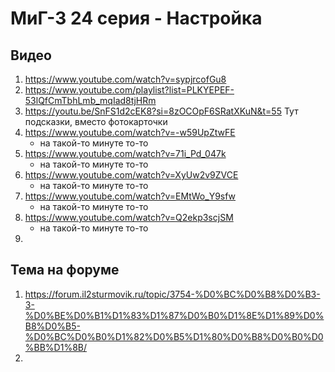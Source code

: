 # МиГ-3 24 серия - Настройка

## Видео
1. https://www.youtube.com/watch?v=sypjrcofGu8
2. https://www.youtube.com/playlist?list=PLKYEPEF-53lQfCmTbhLmb_mqIad8tjHRm
3. https://youtu.be/SnFS1d2cEK8?si=8zOCOpF6SRatXKuN&t=55 Тут подсказки, вместо фотокарточки
4. https://www.youtube.com/watch?v=-w59UpZtwFE
     - на такой-то минуте то-то
5. https://www.youtube.com/watch?v=71i_Pd_047k
     - на такой-то минуте то-то
6. https://www.youtube.com/watch?v=XyUw2v9ZVCE
     - на такой-то минуте то-то
7. https://www.youtube.com/watch?v=EMtWo_Y9sfw
     - на такой-то минуте то-то
8. https://www.youtube.com/watch?v=Q2ekp3scjSM
     - на такой-то минуте то-то
9. 

## Тема на форуме
1. https://forum.il2sturmovik.ru/topic/3754-%D0%BC%D0%B8%D0%B3-3-%D0%BE%D0%B1%D1%83%D1%87%D0%B0%D1%8E%D1%89%D0%B8%D0%B5-%D0%BC%D0%B0%D1%82%D0%B5%D1%80%D0%B8%D0%B0%D0%BB%D1%8B/
2. 
